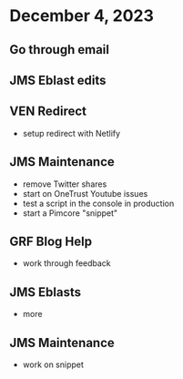 # December 4, 2023

## Go through email

## JMS Eblast edits

## VEN Redirect
- setup redirect with Netlify

## JMS Maintenance
- remove Twitter shares
- start on OneTrust Youtube issues
- test a script in the console in production
- start a Pimcore "snippet"

## GRF Blog Help
- work through feedback

## JMS Eblasts
- more

## JMS Maintenance
- work on snippet
